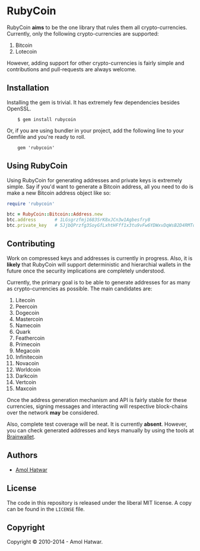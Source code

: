 # RubyCoin
RubyCoin **aims** to be the one library that rules them all crypto-currencies. Currently, only the following crypto-currencies are supported:

  1. Bitcoin
  2. Lotecoin

However, adding support for other crypto-currencies is fairly simple and contributions and pull-requests are always welcome.

## Installation
Installing the gem is trivial. It has extremely few dependencies besides OpenSSL.

        $ gem install rubycoin

Or, if you are using bundler in your project, add the following line to your Gemfile and you're ready to roll.

        gem 'rubycoin'

## Using RubyCoin
Using RubyCoin for generating addresses and private keys is extremely simple. Say if you'd want to generate a Bitcoin address, all you need to do is make a new Bitcoin address object like so:

```ruby
require 'rubycoin'

btc = RubyCoin::Bitcoin::Address.new
btc.address       # 1LGsgrzfmj1683SrK8xJCn3w1Agbesfry8
btc.private_key   # 5JjbQPrzfg3SoyGfLxhtHFff1x3tu9vFw6YDWxvDqWsB2D4RMTo
```

## Contributing
Work on compressed keys and addresses is currently in progress. Also, it is **likely** that RubyCoin will support deterministic and hierarchial wallets in the future once the security implications are completely understood.

Currently, the primary goal is to be able to generate addresses for as many as crypto-currencies as possible. The main candidates are:

  1. Litecoin
  2. Peercoin
  3. Dogecoin
  4. Mastercoin
  5. Namecoin
  6. Quark
  7. Feathercoin
  8. Primecoin
  9. Megacoin
  10. Infinitecoin
  11. Novacoin
  12. Worldcoin
  13. Darkcoin
  14. Vertcoin
  15. Maxcoin

Once the address generation mechanism and API is fairly stable for these currencies, signing messages and interacting will respective block-chains over the network **may** be considered.

Also, complete test coverage will be neat. It is currently **absent**. However, you can check generated addresses and keys manually by using the tools at [Brainwallet](http://brainwallet.org/).

## Authors

- [Amol Hatwar](http://www.hatwar.org/)

## License
The code in this repository is released under the liberal MIT license. A copy can be found in the `LICENSE` file.

## Copyright
Copyright &copy; 2010-2014 - Amol Hatwar.
